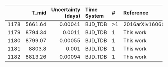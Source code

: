 |      |   T_mid |   Uncertainty (days) | Time System   | #   | Reference           |
|-----:|--------:|---------------------:|:--------------|:----|:--------------------|
| 1178 | 5661.64 |              0.00041 | BJD_TDB       | >1  | 2016arXiv160604556B |
| 1179 | 8794.34 |              0.0011  | BJD_TDB       | 1   | This work           |
| 1180 | 8799.07 |              0.00055 | BJD_TDB       | 1   | This work           |
| 1181 | 8803.8  |              0.001   | BJD_TDB       | 1   | This work           |
| 1182 | 8813.26 |              0.00094 | BJD_TDB       | 1   | This work           |